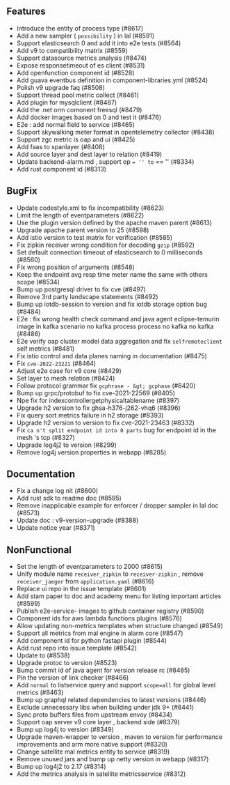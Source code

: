 
## Features

- Introduce the entity of process type (#8617)
- Add a new sampler ( ` possibility ` ) in lal (#8591)
- Support elasticsearch 0 and add it into e2e tests (#8564)
- Add v9 to compatibility matrix (#8559)
- Support datasource metrics analysis (#8474)
- Expose responsetimeout of es client (#8531)
- Add openfunction component id (#8528)
- Add guava eventbus definition in component-libraries.yml (#8524)
- Polish v9 upgrade faq (#8508)
- Support thread pool metric collect (#8461)
- Add plugin for mysqlclient (#8487)
- Add the .net orm comonent freesql (#8479)
- Add docker images based on 0 and test it (#8476)
- E2e : add normal field to service (#8465)
- Support skywalking meter format in opentelemetry collector (#8438)
- Support zgc metric is oap and ui (#8425)
- Add faas to spanlayer (#8408)
- Add source layer and dest layer to relation (#8419)
- Update backend-alarm.md , support op `` = '' to `` == '' (#8334)
- Add rust component id (#8313)

## BugFix

- Update codestyle.xml to fix incompatibility (#8623)
- Limit the length of eventparameters (#8622)
- Use the plugin version defined by the apache maven parent (#8613)
- Upgrade apache parent version to 25 (#8598)
- Add istio version to test matrix for verification (#8585)
- Fix zipkin receiver wrong condition for decoding ` gzip ` (#8592)
- Set default connection timeout of elasticsearch to 0 milliseconds (#8560)
- Fix wrong position of arguments (#8548)
- Keep the endpoint avg resp time meter name the same with others scope (#8534)
- Bump up postgresql driver to fix cve (#8497)
- Remove 3rd party landscape statements (#8492)
- Bump up iotdb-session to version and fix iotdb storage option bug (#8484)
- E2e : fix wrong health check command and java agent eclipse-temurin image in kafka scenario no kafka process process no kafka no kafka (#8486)
- E2e verify oap cluster model data aggregation and fix ` selfremoteclient ` self metrics (#8481)
- Fix istio control and data planes naming in documentation (#8475)
- Fix ` cve-2022-23221 ` (#8464)
- Adjust e2e case for v9 core (#8429)
- Set layer to mesh relation (#8424)
- Follow protocol grammar fix ` gcphrase - &gt; gcphase ` (#8420)
- Bump up grpc/protobuf to fix cve-2021-22569 (#8405)
- Npe fix for indexcontrollergetphysicaltablename (#8397)
- Upgrade h2 version to fix ghsa-h376-j262-vhq6 (#8396)
- Fix query sort metrics failure in h2 storage (#8393)
- Upgrade h2 version to version to fix cve-2021-23463 (#8332)
- Fix ` ca n't split endpoint id into 0 parts ` bug for endpoint id in the mesh 's tcp (#8327)
- Upgrade log4j2 to version (#8299)
- Remove log4j version properties in webapp (#8285)

## Documentation

- Fix a change log nit (#8600)
- Add rust sdk to readme doc (#8595)
- Remove inapplicable example for enforcer / dropper sampler in lal doc (#8573)
- Update doc : v9-version-upgrade (#8388)
- Update notice year (#8371)

## NonFunctional

- Set the length of eventparameters to 2000 (#8615)
- Unify module name ` receiver_zipkin ` to ` receiver-zipkin ` , remove ` receiver_jaeger ` from ` application.yaml ` (#8616)
- Replace ui repo in the issue template (#8601)
- Add stam paper to doc and academy menu for listing important articles (#8599)
- Publish e2e-service- images to github container registry (#8590)
- Component ids for aws lambda functions plugins (#8576)
- Allow updating non-metrics templates when structure changed (#8549)
- Support all metrics from mal engine in alarm core (#8547)
- Add component id for python fastapi plugin (#8544)
- Add rust repo into issue template (#8542)
- Update to (#8538)
- Upgrade protoc to version (#8523)
- Bump commit id of java agent for version release rc (#8485)
- Pin the version of link checker (#8466)
- Add ` normal ` to listservice query and support ` scope=all ` for global level metrics (#8463)
- Bump up graphql related dependencies to latest versions (#8446)
- Exclude unnecessary libs when building under jdk 9+ (#8441)
- Sync proto buffers files from upstream envoy (#8434)
- Support oap server v9 core layer , backend side (#8379)
- Bump up log4j to version (#8349)
- Upgrade maven-wrapper to version , maven to version for performance improvements and arm more native support (#8320)
- Change satellite mal metrics entity to service (#8319)
- Remove unused jars and bump up netty version in webapp (#8317)
- Bump up log4j2 to 2.17 (#8314)
- Add the metrics analysis in satellite metricsservice (#8312)
